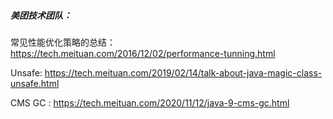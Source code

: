 ##### 美团技术团队：

常见性能优化策略的总结：https://tech.meituan.com/2016/12/02/performance-tunning.html

Unsafe: https://tech.meituan.com/2019/02/14/talk-about-java-magic-class-unsafe.html

CMS GC : https://tech.meituan.com/2020/11/12/java-9-cms-gc.html

